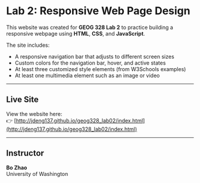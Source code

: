 # Lab 2: Responsive Web Page Design

This website was created for **GEOG 328 Lab 2** to practice building a responsive webpage using **HTML**, **CSS**, and **JavaScript**.

The site includes:
- A responsive navigation bar that adjusts to different screen sizes  
- Custom colors for the navigation bar, hover, and active states  
- At least three customized style elements (from W3Schools examples)  
- At least one multimedia element such as an image or video  

---

## Live Site
View the website here:  
👉 [http://jdeng137.github.io/geog328_lab02/index.html](http://jdeng137.github.io/geog328_lab02/index.html)

---

## Instructor
**Bo Zhao**  
University of Washington  
